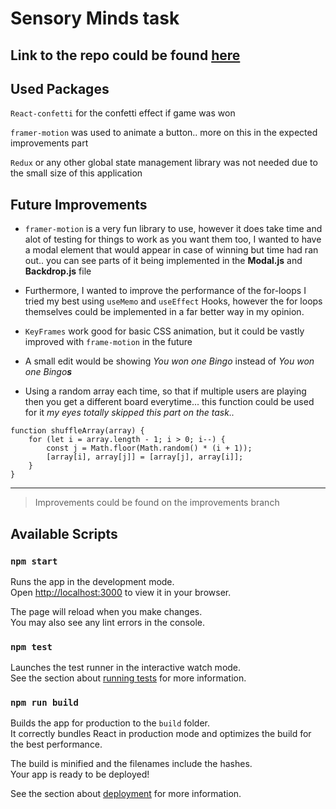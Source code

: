 # Sensory Minds task

## Link to the repo could be found [here](https://sparkly-pixie-c5720f.netlify.app/)


## Used Packages
`React-confetti` for the confetti effect if game was won

`framer-motion` was used to animate a button.. more on this in the expected improvements part

`Redux` or any other global state management library was not needed due to the small size of this application

## Future Improvements

* `framer-motion` is a very fun library to use, however it does take time and alot of testing for things to work as you want them too, I wanted to have a modal element that would appear in case of winning but time had ran out.. you can see parts of it being implemented in the **Modal.js** and **Backdrop.js** file

* Furthermore, I wanted to improve the performance of the for-loops I tried my best using `useMemo` and `useEffect` Hooks, however the for loops themselves could be implemented in a far better way in my opinion.

* `KeyFrames` work good for basic CSS animation, but it could be vastly improved with `frame-motion` in the future

* A small edit would be showing *You won one Bingo* instead of *You won one Bingo**s***

* Using a random array each time, so that if multiple users are playing then you get a different board everytime... this function could be used for it *my eyes totally skipped this part on the task..*

```
function shuffleArray(array) {
    for (let i = array.length - 1; i > 0; i--) {
        const j = Math.floor(Math.random() * (i + 1));
        [array[i], array[j]] = [array[j], array[i]];
    }
}
```
- - - -
> Improvements could be found on the improvements branch

## Available Scripts

### `npm start`

Runs the app in the development mode.\
Open [http://localhost:3000](http://localhost:3000) to view it in your browser.

The page will reload when you make changes.\
You may also see any lint errors in the console.

### `npm test`

Launches the test runner in the interactive watch mode.\
See the section about [running tests](https://facebook.github.io/create-react-app/docs/running-tests) for more information.

### `npm run build`

Builds the app for production to the `build` folder.\
It correctly bundles React in production mode and optimizes the build for the best performance.

The build is minified and the filenames include the hashes.\
Your app is ready to be deployed!

See the section about [deployment](https://facebook.github.io/create-react-app/docs/deployment) for more information.
